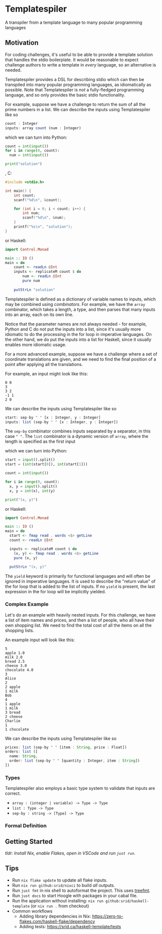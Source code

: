 # Templatespiler

A transpiler from a template language to many popular programming languages

## Motivation

For coding challenges, it's useful to be able to provide a template solution that handles the stdio boilerplate.
It would be reasonable to expect challenge authors to write a template in *every* language, so an alternative is needed.

Templatespiler provides a DSL for describing stdio which can then be transpiled into many popular programming languages, as idiomatically as possible. Note that Templatespiler is *not* a fully-fledged programming language, and so only provides the basic stdio functionality.

For example, suppose we have a challenge to return the sum of all the prime numbers in a list.
We can describe the inputs using Templatespiler like so 
```js
count : Integer
inputs: array count (num : Integer)
```

which we can turn into Python: 
```py
count = int(input())
for i in range(0, count):
  num = int(input())

print("solution")
```

, C:

```c
#include <stdio.h>

int main() {
    int count;
    scanf("%d\n", &count);

    for (int i = 0; i < count; i++) {
        int num;
        scanf("%d\n", &num);
    }
    printf("%s\n", "solution");
}
```

or Haskell:
```hs
import Control.Monad

main :: IO ()
main = do
    count <- readLn @Int
    inputs <- replicateM count $ do
        num <- readLn @Int
        pure num
  
    putStrLn "solution"
```

Templatespiler is defined as a dictionary of variable names to inputs, which may be combined using *combinators*. For example, we have the `array` combinator, which takes a length, a type, and then parses that many inputs into an array, each on its own line.

Notice that the parameter names are not always needed - for example, Python and C do not put the inputs into a list, since it's usually more idiomatic to do the processing in the for loop in imperative languages. On the other hand, we do put the inputs into a list for Haskell, since it usually enables more idiomatic usage.

For a more advanced example, suppose we have a challenge where a set of coordinate translations are given, and we need to find the final position of a point after applying all the translations. 

For example, an input might look like this: 
```
0 0
3
3 2
-1 1
2 0
```

We can describe the inputs using Templatespiler like so 
```js
start: sep-by " " [x : Integer, y : Integer]
inputs: list (sep-by " " [x : Integer, y : Integer])
```


The `sep-by` combinator combines inputs separated by a separator, in this case `" "`. 
The `list` combinator is a dynamic version of `array`, where the length is specified as the first input

which we can turn into Python: 
```py
start = input().split()
start = (int(start[0]), int(start[1]))

count = int(input())

for i in range(0, count):
  x, y = input().split()
  x, y = int(x), int(y)

print("(x, y)")
``` 
or Haskell:

```hs
import Control.Monad

main :: IO ()
main = do
  start <- fmap read . words <$> getLine
  count <- readLn @Int

  inputs <- replicateM count $ do
    (x, y) <- fmap read . words <$> getLine
    pure (x, y)
  
  putStrLn "(x, y)"
```

The `yield` keyword is primarily for functional languages and will often be ignored in imperative languages. It is used to describe the "return value" of the for loop that is added to the list of inputs.
If no `yield` is present, the last expression in the for loop will be implicitly yielded. 

### Complex Example
Let's do an example with heavily nested inputs. For this challenge, we have a list of item names and prices, and then a list of people, who all have their own shopping list. We need to find the total cost of all the items on all the shopping lists.


An example input will look like this: 
```
5
apple 1.0
milk 2.0
bread 2.5
cheese 3.0
chocolate 4.0
3
Alice
2
2 apple
1 milk
Bob
4
1 apple
1 milk
3 bread
2 cheese
Charlie
1
1 chocolate
```

We can describe the inputs using Templatespiler like so 
```js
prices: list (sep-by " " [item : String, price : Float])
orders: list ([
  name: String,
  order: list (sep-by " " [quantity : Integer, item : String])
])
```

### Types 

Templatespiler also employs a basic type system to validate that inputs are correct. 

- `array : (integer | variable) -> Type -> Type`
- `list : Type -> Type`
- `sep-by : string -> [Type] -> Type`

### Formal Definition


## Getting Started

*tldr: Install Nix, enable Flakes, open in VSCode and run `just run`.*

## Tips

- Run `nix flake update` to update all flake inputs.
- Run `nix run github:srid/nixci` to build _all_ outputs.
- Run `just fmt` in nix shell to autoformat the project. This uses [treefmt](https://github.com/numtide/treefmt).
- Run `just docs` to start Hoogle with packages in your cabal file.
- Run the application without installing: `nix run github:srid/haskell-template` (or `nix run .` from checkout)
- Common workflows
  - Adding library dependencies in Nix: https://zero-to-flakes.com/haskell-flake/dependency
  - Adding tests: https://srid.ca/haskell-template/tests